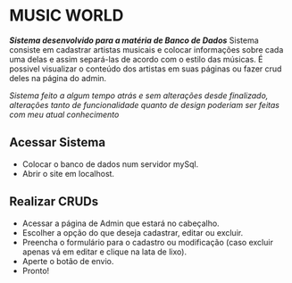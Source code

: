 # MUSIC WORLD 	
	
  ___Sistema desenvolvido para a matéria de Banco de Dados___
  Sistema consiste em cadastrar artistas musicais e colocar informações sobre cada uma delas e assim separá-las de acordo com o estilo das músicas.
  É possivel visualizar o conteúdo dos artistas em suas páginas ou fazer crud deles na página do admin.
  
  *Sistema feito a algum tempo atrás e sem alterações desde finalizado, alterações tanto de funcionalidade quanto de design poderiam ser feitas com meu atual conhecimento*
  
## Acessar Sistema
 * Colocar o banco de dados num servidor mySql.
 * Abrir o site em localhost.
 
## Realizar CRUDs

 * Acessar a página de Admin que estará no cabeçalho.
 * Escolher a opção do que deseja cadastrar, editar ou excluir.
 * Preencha o formulário para o cadastro ou modificação (caso excluir apenas vá em editar e clique na lata de lixo).
 * Aperte o botão de envio.
 * Pronto!

